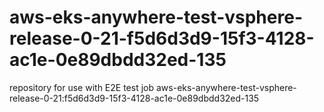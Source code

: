 # aws-eks-anywhere-test-vsphere-release-0-21-f5d6d3d9-15f3-4128-ac1e-0e89dbdd32ed-135
repository for use with E2E test job aws-eks-anywhere-test-vsphere-release-0-21:f5d6d3d9-15f3-4128-ac1e-0e89dbdd32ed-135
